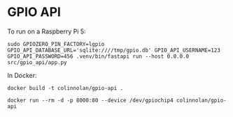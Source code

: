 # GPIO API

To run on a Raspberry Pi 5:
```
sudo GPIOZERO_PIN_FACTORY=lgpio GPIO_API_DATABASE_URL='sqlite:////tmp/gpio.db' GPIO_API_USERNAME=123 GPIO_API_PASSWORD=456 .venv/bin/fastapi run --host 0.0.0.0 src/gpio_api/app.py
```

In Docker:
```
docker build -t colinnolan/gpio-api .
```
```
docker run --rm -d -p 8000:80 --device /dev/gpiochip4 colinnolan/gpio-api
```

